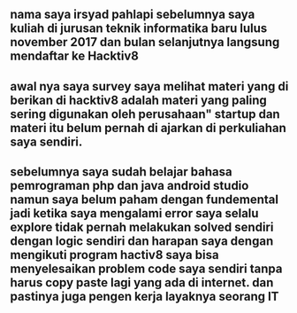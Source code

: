 [//]: # (Ceritakan sedikit tentang latar belakangmu seperti pendidikan terakhir atau pekerjaan sebelumnya)
## nama saya irsyad pahlapi sebelumnya saya kuliah di jurusan teknik informatika baru lulus november 2017 dan bulan selanjutnya langsung mendaftar ke Hacktiv8 

[//]: # (Motivasi apa yang mendorongmu untuk ikut program coding bootcamp di Hacktiv8?)
## awal nya saya survey saya melihat materi yang di berikan di hacktiv8 adalah materi yang paling sering digunakan oleh perusahaan" startup dan materi itu belum pernah di ajarkan di perkuliahan saya sendiri.

[//]: # (Beri tahu kami, apa yang ingin kamu dapatkan di Hacktiv8 dan apa yang ingin kamu capai setelah lulus dari sini?)
## sebelumnya saya sudah belajar bahasa pemrograman php dan java android studio namun saya belum paham dengan fundemental jadi ketika saya mengalami error saya selalu explore tidak pernah melakukan solved sendiri dengan logic sendiri dan harapan saya dengan mengikuti program hactiv8 saya bisa menyelesaikan problem code saya sendiri tanpa harus copy paste lagi yang ada di internet. dan pastinya juga pengen kerja layaknya seorang IT

[//]: # (Apakah ada hal lain yang ingin disampaikan? Bila ada, kamu bebas untuk menuliskannya)
